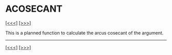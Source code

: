 # ACOSECANT

[\[\<\<\<\]](ug_25.2.md) [\[\>\>\>\]](ug_25.4.md)

This is a planned function to calculate the arcus cosecant of the
argument.

-----

[\[\<\<\<\]](ug_25.2.md) [\[\>\>\>\]](ug_25.4.md)

